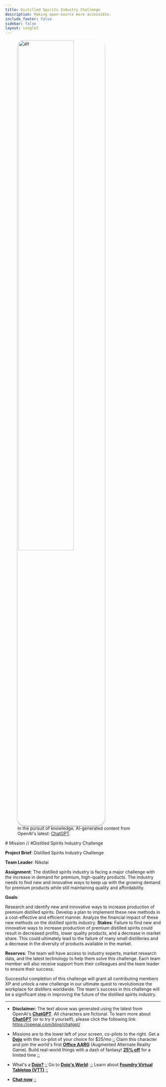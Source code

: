 ```yaml
---
title: Distilled Spirits Industry Challenge
description: Making open-source more accessible.
include_footer: false
sidebar: false
layout: single2
---
```

<figure>
    <img src='/uploads/mechs/Barista.png' style="width: 65%;height: 65%;padding: 3px; box-shadow: 0 3px 5px rgba(0,0,0,.3);border-radius: 25px;overflow: hidden;border: none;" align="middle"; alt='alt'; alt='student in hoody with laptop';/>
    <figcaption>In the pursuit of knowledge.  AI-generated content from OpenAI's latest: <a href="https://openai.com/blog/chatgpt/" >ChatGPT</a>.</figcaption>
</figure>
# Mission // #Distilled Spirits Industry Challenge

**Project Brief**: Distilled Spirits Industry Challenge

**Team Leader**: Nikolai

**Assignment**:
The distilled spirits industry is facing a major challenge with the increase in demand for premium, high-quality products. The industry needs to find new and innovative ways to keep up with the growing demand for premium products while still maintaining quality and affordability.

**Goals**:

Research and identify new and innovative ways to increase production of premium distilled spirits.
Develop a plan to implement these new methods in a cost-effective and efficient manner.
Analyze the financial impact of these new methods on the distilled spirits industry.
**Stakes**:
Failure to find new and innovative ways to increase production of premium distilled spirits could result in decreased profits, lower quality products, and a decrease in market share. This could ultimately lead to the failure of many small distilleries and a decrease in the diversity of products available in the market.

**Reserves**:
The team will have access to industry experts, market research data, and the latest technology to help them solve this challenge. Each team member will also receive support from their colleagues and the team leader to ensure their success.

Successful completion of this challenge will grant all contributing members XP and unlock a new challenge in our ultimate quest to revolutionize the workplace for distillers worldwide. The team's success in this challenge will be a significant step in improving the future of the distilled spirits industry.

---

* **Disclaimer**: The text above was generated using the latest from OpenAI's [**ChatGPT**](https://openai.com/blog/chatgpt/).  All characters are fictional.  To learn more about [**ChatGPT**](https://openai.com/blog/chatgpt/) (or to try it yourself), please click the following link https://openai.com/blog/chatgpt/

* Missions are to the lower left of your screen, co-pilots to the right. Get a [**Dojo**](https://workmates.live/marketplace) with the co-pilot of your choice for $25/mo [::](https://workmates.live/marketplace)  Claim this character and join the world's first [**Office AARG**](https://dojos.world) (Augmented Alternate Reality Game). Build real-world things with a dash of fantasy! [**25% off**](https://blog.workdojos.com/getadojo) for a limited time [::](https://blog.workdojos.com/getadojo) 

* What's a [**Dojo?**](https://workdojos.com) [::](https://workdojos.com)  Go to [**Dojo's World**](https://dojos.world): [::](https://dojos.world)  Learn about [**Foundry Virtual Tabletop (VTT)**](https://foundryvtt.com) [::](https://foundryvtt.com/)

* [**Chat now**](https://chat.workmates.live/channel/support) [::](https://chat.workmates.live/channel/support)